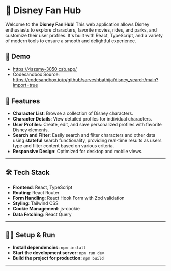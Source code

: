 # 🏰 Disney Fan Hub

Welcome to the **Disney Fan Hub**! This web application allows Disney enthusiasts to explore characters, favorite movies, rides, and parks, and customize their user profiles. It's built with React, TypeScript, and a variety of modern tools to ensure a smooth and delightful experience.

## 🎉 Demo

-   https://4szsmy-3050.csb.app/
-   Codesandbox Source: https://codesandbox.io/p/github/sarveshbathija/disney_search/main?import=true

## 🚀 Features

-   **Character List**: Browse a collection of Disney characters.
-   **Character Details**: View detailed profiles for individual characters.
-   **User Profiles**: Create, edit, and save personalized profiles with favorite Disney elements.
-   **Search and Filter**: Easily search and filter characters and other data using **stateful** search functionality, providing real-time results as users type and filter content based on various criteria.
-   **Responsive Design**: Optimized for desktop and mobile views.

---

## 🛠️ Tech Stack

-   **Frontend**: React, TypeScript
-   **Routing**: React Router
-   **Form Handling**: React Hook Form with Zod validation
-   **Styling**: Tailwind CSS
-   **Cookie Management**: js-cookie
-   **Data Fetching**: React Query

---

## 🏃🏽 Setup & Run

-   **Install dependencies:** `npm install`
-   **Start the development server:** `npm run dev`
-   **Build the project for production:** `npm build`

---
